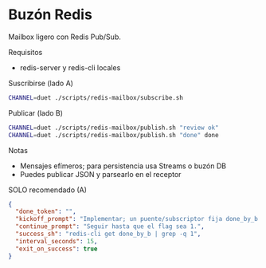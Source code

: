 Buzón Redis
===========

Mailbox ligero con Redis Pub/Sub.

Requisitos
- redis-server y redis-cli locales

Suscribirse (lado A)
```bash
CHANNEL=duet ./scripts/redis-mailbox/subscribe.sh
```

Publicar (lado B)
```bash
CHANNEL=duet ./scripts/redis-mailbox/publish.sh "review ok"
CHANNEL=duet ./scripts/redis-mailbox/publish.sh "done" done
```

Notas
- Mensajes efímeros; para persistencia usa Streams o buzón DB
- Puedes publicar JSON y parsearlo en el receptor

SOLO recomendado (A)
```json
{
  "done_token": "",
  "kickoff_prompt": "Implementar; un puente/subscriptor fija done_by_b cuando B termina.",
  "continue_prompt": "Seguir hasta que el flag sea 1.",
  "success_sh": "redis-cli get done_by_b | grep -q 1",
  "interval_seconds": 15,
  "exit_on_success": true
}
```
